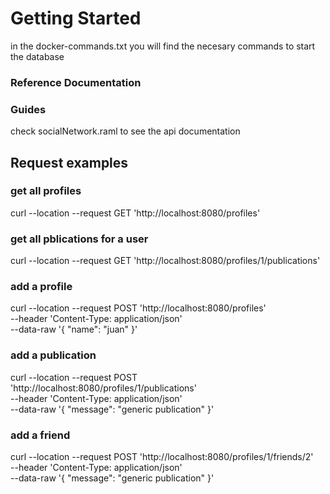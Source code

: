 # Getting Started


in the docker-commands.txt you will find the necesary commands to start the database

### Reference Documentation



### Guides

check socialNetwork.raml to see the api documentation

## Request examples

### get all profiles
curl --location --request GET 'http://localhost:8080/profiles'

### get all pblications for a user
curl --location --request GET 'http://localhost:8080/profiles/1/publications'

### add a profile
curl --location --request POST 'http://localhost:8080/profiles' \
--header 'Content-Type: application/json' \
--data-raw '{
    "name": "juan"
}'

### add a publication

curl --location --request POST 'http://localhost:8080/profiles/1/publications' \
--header 'Content-Type: application/json' \
--data-raw '{
    "message": "generic publication"
}'

### add a friend

curl --location --request POST 'http://localhost:8080/profiles/1/friends/2' \
--header 'Content-Type: application/json' \
--data-raw '{
    "message": "generic publication"
}'
